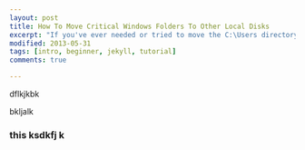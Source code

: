 ```yaml
---
layout: post
title: How To Move Critical Windows Folders To Other Local Disks
excerpt: "If you've ever needed or tried to move the C:\Users directory or other default Windows directories to another place other than the default one, you know it can be quite difficult."
modified: 2013-05-31
tags: [intro, beginner, jekyll, tutorial]
comments: true

---
```


dflkjkbk

bkljalk


### this ksdkfj k
